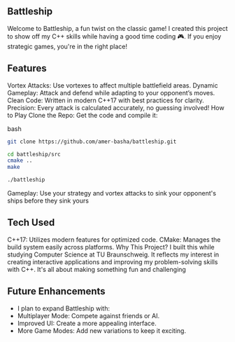 ## Battleship 
Welcome to Battleship, a fun twist on the classic game! I created this project to show off my C++ skills while having a good time coding 🎮. If you enjoy strategic games, you're in the right place!

## Features
Vortex Attacks: Use vortexes to affect multiple battlefield areas.
Dynamic Gameplay: Attack and defend while adapting to your opponent’s moves.
Clean Code: Written in modern C++17 with best practices for clarity.
Precision: Every attack is calculated accurately, no guessing involved! 
How to Play
Clone the Repo: Get the code and compile it:

bash
```bash
git clone https://github.com/amer-basha/battleship.git
```
```bash
cd battleship/src
cmake ..
make
```
```bash 
./battleship
```
Gameplay: Use your strategy and vortex attacks to sink your opponent's ships before they sink yours

## Tech Used
C++17: Utilizes modern features for optimized code.
CMake: Manages the build system easily across platforms.
Why This Project?
I built this while studying Computer Science at TU Braunschweig. It reflects my interest in creating interactive applications and improving my problem-solving skills with C++. It's all about making something fun and challenging

## Future Enhancements
- I plan to expand Battleship with:
- Multiplayer Mode: Compete against friends or AI.
- Improved UI: Create a more appealing interface.
- More Game Modes: Add new variations to keep it exciting.